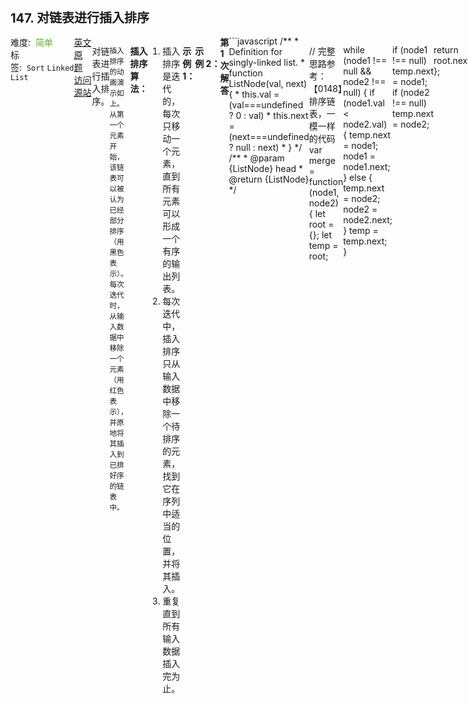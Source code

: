 <div style="font-size: 20px; margin-bottom: 15px; font-weight: bold;">147. 对链表进行插入排序</div>
<div style="display: flex; font-size: 14px; justify-content: space-between;"><div><span style="margin-right: 30px;">难度:&nbsp;&nbsp;<label style="color: rgb(90, 183, 38);">简单</label></span><span style="margin-right: 30px;">标签:&nbsp;&nbsp;<code>Sort</code>&nbsp;<code>Linked List</code></span></div><div><span style="margin-right: 15px;"><a href="https://leetcode.com/problems/insertion-sort-list/">英文原题</a></span><span><a href="https://leetcode-cn.com/problems/insertion-sort-list/">访问源站</a></span></div>
<hr style="height: 1px; margin: 1em 0px;" />
<p>对链表进行插入排序。</p>

<p><img alt="" src="https://upload.wikimedia.org/wikipedia/commons/0/0f/Insertion-sort-example-300px.gif"><br>
<small>插入排序的动画演示如上。从第一个元素开始，该链表可以被认为已经部分排序（用黑色表示）。<br>
每次迭代时，从输入数据中移除一个元素（用红色表示），并原地将其插入到已排好序的链表中。</small></p>

<p>&nbsp;</p>

<p><strong>插入排序算法：</strong></p>

<ol>
	<li>插入排序是迭代的，每次只移动一个元素，直到所有元素可以形成一个有序的输出列表。</li>
	<li>每次迭代中，插入排序只从输入数据中移除一个待排序的元素，找到它在序列中适当的位置，并将其插入。</li>
	<li>重复直到所有输入数据插入完为止。</li>
</ol>

<p>&nbsp;</p>

<p><strong>示例 1：</strong></p>

<pre><strong>输入:</strong> 4-&gt;2-&gt;1-&gt;3
<strong>输出:</strong> 1-&gt;2-&gt;3-&gt;4
</pre>

<p><strong>示例&nbsp;2：</strong></p>

<pre><strong>输入:</strong> -1-&gt;5-&gt;3-&gt;4-&gt;0
<strong>输出:</strong> -1-&gt;0-&gt;3-&gt;4-&gt;5
</pre>

<hr style="height: 1px; margin: 1em 0px;" />
<strong>第1次解答</strong>
```javascript
/**
 * Definition for singly-linked list.
 * function ListNode(val, next) {
 *     this.val = (val===undefined ? 0 : val)
 *     this.next = (next===undefined ? null : next)
 * }
 */
/**
 * @param {ListNode} head
 * @return {ListNode}
 */


 // 完整思路参考：【0148】排序链表，一模一样的代码
var merge = function (node1, node2) {
  let root = {};
  let temp = root;

  while (node1 !== null && node2 !== null) {
    if (node1.val < node2.val) {
      temp.next = node1;
      node1 = node1.next;
    } else {
      temp.next = node2;
      node2 = node2.next;
    }
    temp = temp.next;
  }

  if (node1 !== null) temp.next = node1;
  if (node2 !== null) temp.next = node2;

  return root.next;
};

var mergeSort = function (head) {
  if (head === null || head.next === null) return head;
  let fast = head,
    slow = head,
    pre = null;

  while (fast !== null && fast.next !== null) {
    fast = fast.next.next;
    pre = slow;
    slow = slow.next;
  }

  pre.next = null;
  let leftSort = mergeSort(head);
  let rightSort = mergeSort(slow);

  return merge(leftSort, rightSort);
};

var insertionSortList = function (head) {
  return mergeSort(head);
};
```